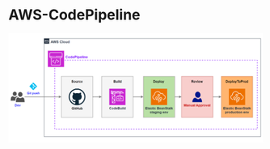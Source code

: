 # AWS-CodePipeline

![Architect](https://github.com/ThienAlice/AWS-CodePipeline/blob/main/architecture/github_codepipeline.png)

